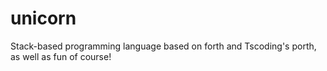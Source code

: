# unicorn
Stack-based programming language based on forth and Tscoding's porth, as well as fun of course!
